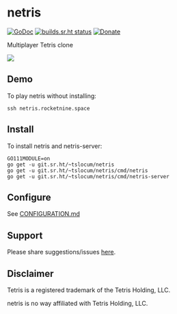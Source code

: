 # netris
[![GoDoc](https://godoc.org/git.sr.ht/~tslocum/netris?status.svg)](https://godoc.org/git.sr.ht/~tslocum/netris)
[![builds.sr.ht status](https://builds.sr.ht/~tslocum/netris.svg)](https://builds.sr.ht/~tslocum/netris)
[![Donate](https://img.shields.io/liberapay/receives/rocketnine.space.svg?logo=liberapay)](https://liberapay.com/rocketnine.space)

Multiplayer Tetris clone

![](https://netris.rocketnine.space/static/screenshot2.png)

## Demo

To play netris without installing:

```ssh netris.rocketnine.space```

## Install

To install netris and netris-server:

```
GO111MODULE=on
go get -u git.sr.ht/~tslocum/netris
go get -u git.sr.ht/~tslocum/netris/cmd/netris
go get -u git.sr.ht/~tslocum/netris/cmd/netris-server
```

## Configure

See [CONFIGURATION.md](https://man.sr.ht/~tslocum/netris/CONFIGURATION.md)

## Support

Please share suggestions/issues [here](https://todo.sr.ht/~tslocum/netris).

## Disclaimer

Tetris is a registered trademark of the Tetris Holding, LLC.

netris is no way affiliated with Tetris Holding, LLC.
